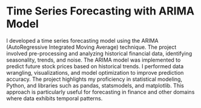 # Time Series Forecasting with ARIMA Model
I developed a time series forecasting model using the ARIMA (AutoRegressive Integrated Moving Average) technique. The project involved pre-processing and analyzing historical financial data, identifying seasonality, trends, and noise. The ARIMA model was implemented to predict future stock prices based on historical trends. I performed data wrangling, visualizations, and model optimization to improve prediction accuracy. The project highlights my proficiency in statistical modeling, Python, and libraries such as pandas, statsmodels, and matplotlib. This approach is particularly useful for forecasting in finance and other domains where data exhibits temporal patterns.
